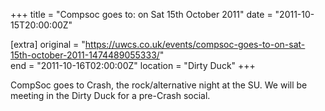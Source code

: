 +++
title = "Compsoc goes to: on Sat 15th October 2011"
date = "2011-10-15T20:00:00Z"

[extra]
original = "https://uwcs.co.uk/events/compsoc-goes-to-on-sat-15th-october-2011-1474489055333/"    
end = "2011-10-16T02:00:00Z"
location = "Dirty Duck"
+++

CompSoc goes to Crash, the rock/alternative night at the SU. We will be meeting in the Dirty Duck for a pre-Crash social.

